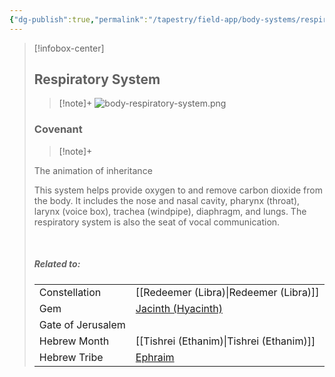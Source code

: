 ```yaml
---
{"dg-publish":true,"permalink":"/tapestry/field-app/body-systems/respiratory-system/","title":"Respiratory System","tags":["covenants/body/systems"],"dgHomeLink":true,"dgEnableSearch":true}
---
```


> [!infobox-center] 
> ## Respiratory System
> > [!note]+
> ![body-respiratory-system.png](/img/user/File%20Vault/Field%20App/body-systems/body-respiratory-system.png)
>  ### Covenant
>> [!note]+ 
>  <p class="note first">The animation of inheritance </p>
><p class="note second"> This system helps provide oxygen to and remove carbon dioxide from the body. It includes the nose and nasal cavity, pharynx (throat), larynx (voice box), trachea (windpipe), diaphragm, and lungs. The respiratory system is also the seat of vocal communication.</p>
> <br>
> 
> ##### Related to:
> <p class="note first" p style="margin-bottom: 16px;">
><p class="note third">
>
> |             |        |
> | --- | --- |
> | Constellation | [[Redeemer (Libra)\|Redeemer (Libra)]]                              |
> | Gem    | <a href="jacinth (hyacinth)" data-href="jacinth (hyacinth)" class="internal-link">Jacinth (Hyacinth)</a>|
> | Gate of Jerusalem  |                                        |
> |   Hebrew Month   | [[Tishrei (Ethanim)\|Tishrei (Ethanim)]]                                  |
> | Hebrew Tribe | <a href="Tribe of Ephraim" data-href="Tribe of Ephraim" class="internal-link">Ephraim</a>